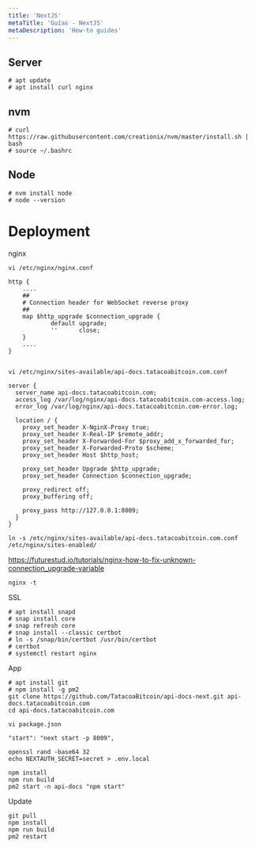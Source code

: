 ```yaml
---
title: 'NextJS'
metaTitle: 'Guías - NextJS'
metaDescription: 'How-to guides'
---
```


## Server

    # apt update
    # apt install curl nginx

## nvm

    # curl https://raw.githubusercontent.com/creationix/nvm/master/install.sh | bash
    # source ~/.bashrc

## Node

    # nvm install node
    # node --version

# Deployment

nginx

    vi /etc/nginx/nginx.conf

    http {
    	....
    	##
        # Connection header for WebSocket reverse proxy
        ##
        map $http_upgrade $connection_upgrade {
                default upgrade;
                ''      close;
        }
    	....
    }


    vi /etc/nginx/sites-available/api-docs.tatacoabitcoin.com.conf

    server {
      server_name api-docs.tatacoabitcoin.com;
      access_log /var/log/nginx/api-docs.tatacoabitcoin.com-access.log;
      error_log /var/log/nginx/api-docs.tatacoabitcoin.com-error.log;

      location / {
        proxy_set_header X-NginX-Proxy true;
        proxy_set_header X-Real-IP $remote_addr;
        proxy_set_header X-Forwarded-For $proxy_add_x_forwarded_for;
        proxy_set_header X-Forwarded-Proto $scheme;
        proxy_set_header Host $http_host;

        proxy_set_header Upgrade $http_upgrade;
        proxy_set_header Connection $connection_upgrade;

        proxy_redirect off;
        proxy_buffering off;

        proxy_pass http://127.0.0.1:8009;
      }
    }

    ln -s /etc/nginx/sites-available/api-docs.tatacoabitcoin.com.conf /etc/nginx/sites-enabled/

https://futurestud.io/tutorials/nginx-how-to-fix-unknown-connection_upgrade-variable

    nginx -t

SSL

    # apt install snapd
    # snap install core
    # snap refresh core
    # snap install --classic certbot
    # ln -s /snap/bin/certbot /usr/bin/certbot
    # certbot
    # systemctl restart nginx

App

    # apt install git
    # npm install -g pm2
    git clone https://github.com/TatacoaBitcoin/api-docs-next.git api-docs.tatacoabitcoin.com
    cd api-docs.tatacoabitcoin.com

    vi package.json

    "start": "next start -p 8009",

    openssl rand -base64 32
    echo NEXTAUTH_SECRET=secret > .env.local

    npm install
    npm run build
    pm2 start -n api-docs "npm start"

Update

    git pull
    npm install
    npm run build
    pm2 restart
